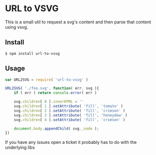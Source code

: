 # URL to VSVG

This is a small util to request a svg's content and then parse that content using vsvg. 

## Install

    $ npm install url-to-vsvg

## Usage

```javascript
var URL2SVG = require( 'url-to-vsvg' )

URL2SVG( './foo.svg', function( err, svg ){
    if ( err ) return console.error( err )

    svg.children[ 0 ].innerHTML = ''
    svg.children[ 1 ].setAttribute( 'fill', 'tomato' )
    svg.children[ 2 ].setAttribute( 'fill', 'crimson' )
    svg.children[ 3 ].setAttribute( 'fill', 'honeydew' )
    svg.children[ 4 ].setAttribute( 'fill', 'crimson' )

    document.body.appendChild( svg._node );
})

```

If you have any issues open a ticket it probably has to do with the underlying libs
